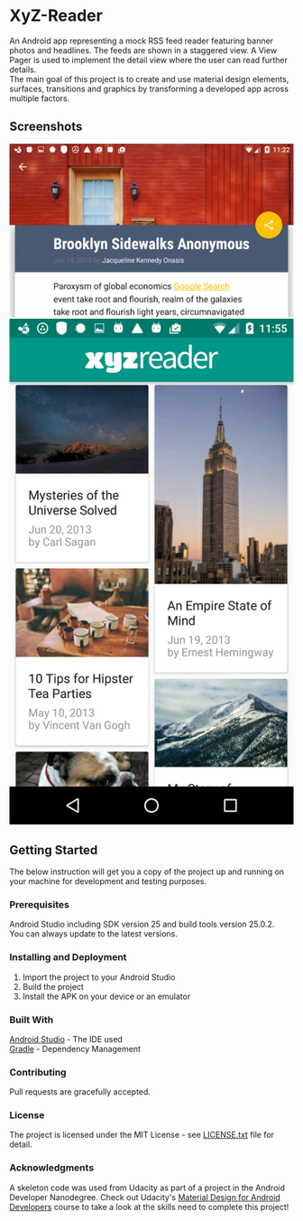 # XyZ-Reader

An Android app representing a mock RSS feed reader featuring banner photos and headlines. The feeds are shown in a staggered view. A View Pager is used to implement the detail view where the user can read further details.  
The main goal of this project is to create and use material design elements, surfaces, transitions and graphics by transforming a developed app across multiple factors. 

## Screenshots
![screenshot1](screenshots/xyz-reader.png)
![screenshot1](screenshots/xyz-reader_2.png)

## Getting Started
The below instruction will get you a copy of the project up and running on your machine for development and testing purposes.

### Prerequisites
Android Studio including SDK version 25 and build tools version 25.0.2.  
You can always update to the latest versions. 

### Installing and Deployment
1. Import the project to your Android Studio
2. Build the project
3. Install the APK on your device or an emulator

### Built With
[Android Studio](https://developer.android.com/studio/index.html) - The IDE used  
[Gradle](https://gradle.org/) - Dependency Management

### Contributing 
Pull requests are gracefully accepted. 

### License
The project is licensed under the MIT License - see [LICENSE.txt](LICENSE.txt) file for detail.

### Acknowledgments
A skeleton code was used from Udacity as part of a project in the Android Developer Nanodegree.
Check out Udacity's [Material Design for Android Developers](https://www.udacity.com/course/material-design-for-android-developers--ud862) course to take a look at the skills need to complete this project!

